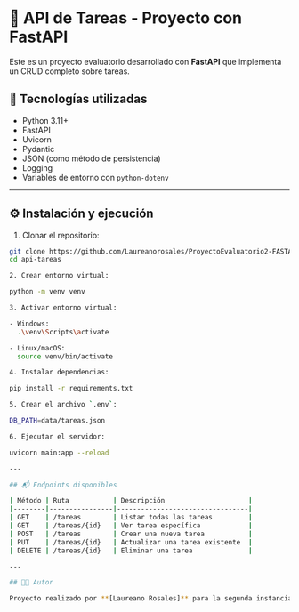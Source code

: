 # 📝 API de Tareas - Proyecto con FastAPI

Este es un proyecto evaluatorio desarrollado con **FastAPI** que implementa un CRUD completo sobre tareas.

## 🚀 Tecnologías utilizadas

- Python 3.11+
- FastAPI
- Uvicorn
- Pydantic
- JSON (como método de persistencia)
- Logging
- Variables de entorno con `python-dotenv`

---


## ⚙️ Instalación y ejecución

1. Clonar el repositorio:

```bash
git clone https://github.com/Laureanorosales/ProyectoEvaluatorio2-FASTApi.git
cd api-tareas

2. Crear entorno virtual:

python -m venv venv

3. Activar entorno virtual:

- Windows:
  .\venv\Scripts\activate

- Linux/macOS:
  source venv/bin/activate

4. Instalar dependencias:

pip install -r requirements.txt

5. Crear el archivo `.env`:

DB_PATH=data/tareas.json

6. Ejecutar el servidor:

uvicorn main:app --reload

---

## 📬 Endpoints disponibles

| Método | Ruta           | Descripción                     |
|--------|----------------|---------------------------------|
| GET    | /tareas        | Listar todas las tareas         |
| GET    | /tareas/{id}   | Ver tarea específica            |
| POST   | /tareas        | Crear una nueva tarea           |
| PUT    | /tareas/{id}   | Actualizar una tarea existente  |
| DELETE | /tareas/{id}   | Eliminar una tarea              |

---

## 👨‍💻 Autor

Proyecto realizado por **[Laureano Rosales]** para la segunda instancia evaluatoria del curso de Python + FastAPI 2025.
